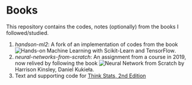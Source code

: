 # Books

This repository contains the codes, notes (optionally) from the books I followed/studied.

1. *handson-ml2*: A fork of an implementation of codes from the book ![Hands-on Machine Learning with Scikit-Learn and TensorFlow](https://github.com/ageron/handson-ml2).
2. *neural-networks-from-scratch*: An assignment from a course in 2019, now relived by following the book ![Neural Network from Scratch](https://nnfs.io/) by Harrison Kinsley, Daniel Kukieła.
3. Text and supporting code for [Think Stats, 2nd Edition](http://greenteapress.com/thinkstats2/index.html)
